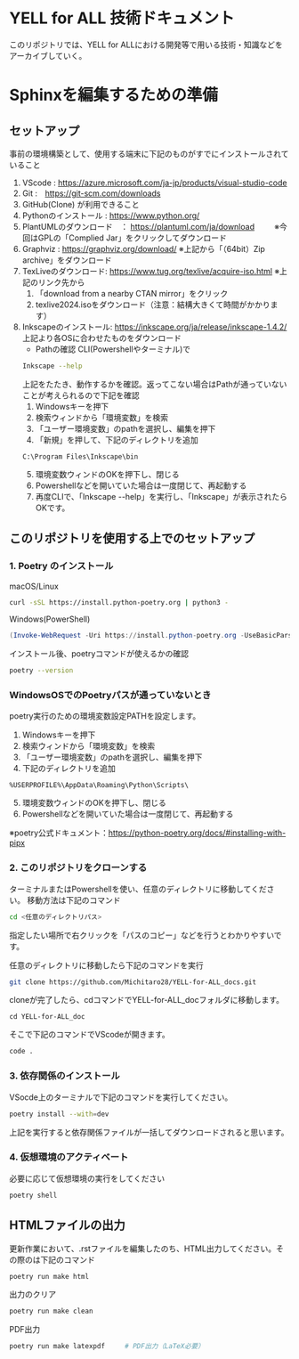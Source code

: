 # YELL for ALL 技術ドキュメント
このリポジトリでは、YELL for ALLにおける開発等で用いる技術・知識などをアーカイブしていく。

# Sphinxを編集するための準備

## セットアップ
事前の環境構築として、使用する端末に下記のものがすでにインストールされていること
1. VScode : https://azure.microsoft.com/ja-jp/products/visual-studio-code
2. Git :　https://git-scm.com/downloads
3. GitHub(Clone) が利用できること
4. Pythonのインストール : https://www.python.org/
5. PlantUMLのダウンロード　： https://plantuml.com/ja/download 　　
    ※今回はGPLの「Complied Jar」をクリックしてダウンロード
6. Graphviz : https://graphviz.org/download/
    ※上記から「（64bit）Zip archive」をダウンロード
7. TexLiveのダウンロード: https://www.tug.org/texlive/acquire-iso.html
    ※上記のリンク先から
    1. 「download from a nearby CTAN mirror」をクリック
    2. texlive2024.isoをダウンロード（注意：結構大きくて時間がかかります）
8. Inkscapeのインストール: https://inkscape.org/ja/release/inkscape-1.4.2/
    上記より各OSに合わせたものをダウンロード
    - Pathの確認
    CLI(Powershellやターミナル)で
    ```bash
    Inkscape --help
    ```
    上記をたたき、動作するかを確認。返ってこない場合はPathが通っていないことが考えられるので下記を確認
    1. Windowsキーを押下
    2. 検索ウィンドから「環境変数」を検索
    3. 「ユーザー環境変数」のpathを選択し、編集を押下
    4. 「新規」を押して、下記のディレクトリを追加
    ```
    C:\Program Files\Inkscape\bin

    ```
    5. 環境変数ウィンドのOKを押下し、閉じる
    6. Powershellなどを開いていた場合は一度閉じて、再起動する
    7. 再度CLIで、「Inkscape --help」を実行し、「Inkscape」が表示されたらOKです。

## このリポジトリを使用する上でのセットアップ

### 1. Poetry のインストール

macOS/Linux
```bash
curl -sSL https://install.python-poetry.org | python3 -
```

Windows(PowerShell)
```powershell
(Invoke-WebRequest -Uri https://install.python-poetry.org -UseBasicParsing).Content | python -
```

インストール後、poetryコマンドが使えるかの確認
```bash
poetry --version
```

### WindowsOSでのPoetryパスが通っていないとき
poetry実行のための環境変数設定PATHを設定します。
1. Windowsキーを押下
2. 検索ウィンドから「環境変数」を検索
3. 「ユーザー環境変数」のpathを選択し、編集を押下
4. 下記のディレクトリを追加
```
%USERPROFILE%\AppData\Roaming\Python\Scripts\

```
5. 環境変数ウィンドのOKを押下し、閉じる
6. Powershellなどを開いていた場合は一度閉じて、再起動する

※poetry公式ドキュメント：https://python-poetry.org/docs/#installing-with-pipx

### 2. このリポジトリをクローンする
ターミナルまたはPowershellを使い、任意のディレクトリに移動してください。
移動方法は下記のコマンド
```bash
cd <任意のディレクトリパス>
```
指定したい場所で右クリックを「パスのコピー」などを行うとわかりやすいです。

任意のディレクトリに移動したら下記のコマンドを実行
```bash
git clone https://github.com/Michitaro28/YELL-for-ALL_docs.git
```

cloneが完了したら、cdコマンドでYELL-for-ALL_docフォルダに移動します。
```bach
cd YELL-for-ALL_doc
```

そこで下記のコマンドでVScodeが開きます。
```bash
code .
```


### 3. 依存関係のインストール
VSocde上のターミナルで下記のコマンドを実行してください。
```bash
poetry install --with=dev
```
上記を実行すると依存関係ファイルが一括してダウンロードされると思います。


### 4. 仮想環境のアクティベート
必要に応じて仮想環境の実行をしてください
```bash
poetry shell
```

## HTMLファイルの出力
更新作業において、.rstファイルを編集したのち、HTML出力してください。その際のは下記のコマンド
```bash
poetry run make html
```
出力のクリア
```bash
poetry run make clean        
```
PDF出力
```bash
poetry run make latexpdf     # PDF出力（LaTeX必要）
```



